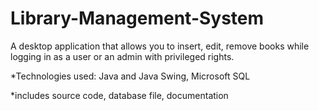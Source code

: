 # Library-Management-System
A desktop application that allows you to insert, edit, remove books while logging in as a user or an admin with privileged rights.


*Technologies used: Java and Java Swing, Microsoft SQL


*includes source code, database file, documentation
